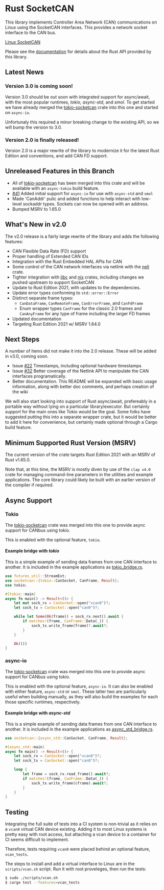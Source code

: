 Rust SocketCAN
==============

This library implements Controller Area Network (CAN) communications on Linux using the SocketCAN interfaces. This provides a network socket interface to the CAN bus.

[Linux SocketCAN](https://docs.kernel.org/networking/can.html)

Please see the [documentation](https://docs.rs/socketcan) for details about the Rust API provided by this library.


## Latest News

### Version 3.0 is coming soon!

Version 3.0 should be out soon with integrated support for async/await, with the most popular runtimes, _tokio, async-std_, and _smol_.  To get started we have already merged the [tokio-socketcan](https://github.com/oefd/tokio-socketcan) crate into this one and started on `async-io`.

Unfortunaly this required a minor breaking change to the existing API, so we will bump the version to 3.0.

### Version 2.0 is finally released!

Version 2.0 is a major rewrite of the library to modernize it for the latest Rust Edition and conventions, and add CAN FD support.

## Unreleased Features in this Branch

- All of [tokio-socketcan](https://github.com/oefd/tokio-socketcan) has been merged into this crate and will be available with an `async-tokio` build feature.
- [#41](https://github.com/socketcan-rs/socketcan-rs/pull/41) Added initial support for `async-io` for use with `async-std` and `smol`
- Made 'CanAddr' pulic and added functions to help interact with low-level sockaddr types. Sockets can now be opened with an address.
- Bumped MSRV to 1.65.0

## What's New in v2.0

The v2.0 release is a fairly large rewrite of the library and adds the following features:

- CAN Flexible Data Rate (FD) support
- Proper handling of Extended CAN IDs
- Integration with the Rust Embedded HAL APIs for CAN
- Some control of the CAN network interfaces via netlink with the [neli](https://crates.io/crates/neli) crate.
- Tighter integration with [libc](https://crates.io/crates/libc) and [nix](https://crates.io/crates/nix) crates, including changes we pushed upstream to support SocketCAN
- Update to Rust Edition 2021, with updates to the dependencies.
- Update error types conforming to `std::error::Error`
- Distinct separate frame types:
    - `CanDataFrame`, `CanRemoteFrame`, `CanErrorFrame`, and `CanFdFrame`
    - Enum wrapper types `CanFrame` for the classic 2.0 frames and `CanAnyFrame` for any type of frame including the larger FD frames
- Updated documentation
- Targeting Rust Edition 2021 w/ MSRV 1.64.0

## Next Steps

A number of items did not make it into the 2.0 release. These will be added in v3.0, coming soon.

- Issue [#22](https://github.com/socketcan-rs/socketcan-rs/issues/22) Timestamps, including optional hardware timestamps
- Issue [#32](https://github.com/socketcan-rs/socketcan-rs/issues/32) Better coverage of the Netlink API to manipulate the CAN interfaces programatically.
- Better documentation. This README will be expanded with basic usage information, along with better doc comments, and perhaps creation of the wiki

We will also start looking into support of Rust async/await, prefereably in a portable way without lying on a particular library/executor. But certainly support for the main ones like Tokio would be the goal. Some folks have suggested putting this into a separate wrapper crate, but it would be better to add it here for convenience, but certainly made optional through a Cargo build feature.

## Minimum Supported Rust Version (MSRV)

The current version of the crate targets Rust Edition 2021 with an MSRV of Rust v1.65.0.

Note that, at this time, the MSRV is mostly diven by use of the `clap v4.0` crate for managing command-line parameters in the utilities and example applications. The core library could likely be built with an earlier version of the compiler if required.

## Async Support

### Tokio

The [tokio-socketcan](https://crates.io/crates/tokio-socketcan) crate was merged into this one to provide async support for CANbus using tokio.

This is enabled with the optional feature, `tokio`.

#### Example bridge with _tokio_

This is a simple example of sending data frames from one CAN interface to another. It is included in
the example applications as
[tokio_bridge.rs](https://github.com/socketcan-rs/socketcan-rs/blob/master/examples/tokio_bridge.rs).

```rust
use futures_util::StreamExt;
use socketcan::{tokio::CanSocket, CanFrame, Result};
use tokio;

#[tokio::main]
async fn main() -> Result<()> {
    let mut sock_rx = CanSocket::open("vcan0")?;
    let sock_tx = CanSocket::open("can0")?;

    while let Some(Ok(frame)) = sock_rx.next().await {
        if matches!(frame, CanFrame::Data(_)) {
            sock_tx.write_frame(frame)?.await?;
        }
    }

    Ok(())
}
```

### async-io

The [tokio-socketcan](https://crates.io/crates/tokio-socketcan) crate was merged into this one to provide async support for CANbus using tokio.

This is enabled with the optional feature, `async-io`. It can also be enabled with either feature, `async-std` or `smol`. These latter two are particularly useful when building manually, as they will also build the examples for each those specific runtimes, respectively.

#### Example bridge with _async-std_

This is a simple example of sending data frames from one CAN interface to another. It is included in
the example applications as
[async_std_bridge.rs](https://github.com/socketcan-rs/socketcan-rs/blob/master/examples/async_std_bridge.rs).

```rust
use socketcan::{async_std::CanSocket, CanFrame, Result};

#[async_std::main]
async fn main() -> Result<()> {
    let sock_rx = CanSocket::open("vcan0")?;
    let sock_tx = CanSocket::open("can0")?;

    loop {
        let frame = sock_rx.read_frame().await?;
        if matches!(frame, CanFrame::Data(_)) {
            sock_tx.write_frame(&frame).await?;
        }
    }
}
```

## Testing

Integrating the full suite of tests into a CI system is non-trivial as it relies on a `vcan0` virtual CAN device existing. Adding it to most Linux systems is pretty easy with root access, but attaching a vcan device to a container for CI seems difficult to implement.

Therefore, tests requiring `vcan0` were placed behind an optional feature, `vcan_tests`.

The steps to install and add a virtual interface to Linux are in the `scripts/vcan.sh` script. Run it with root proveleges, then run the tests:

```sh
$ sudo ./scripts/vcan.sh
$ cargo test --features=vcan_tests
```